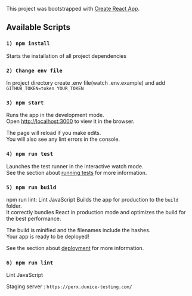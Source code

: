 This project was bootstrapped with [Create React App](https://github.com/facebook/create-react-app).

## Available Scripts
### `1) npm install`

Starts the installation of all project dependencies

### `2) Change env file`

In project directory create .env file(watch .env.example) and add 
`GITHUB_TOKEN=token YOUR_TOKEN`

### `3) npm start`

Runs the app in the development mode.<br>
Open [http://localhost:3000](http://localhost:3000) to view it in the browser.

The page will reload if you make edits.<br>
You will also see any lint errors in the console.

### `4) npm run test`

Launches the test runner in the interactive watch mode.<br>
See the section about [running tests](https://facebook.github.io/create-react-app/docs/running-tests) for more information.

### `5) npm run build`

npm run lint: Lint JavaScript
Builds the app for production to the `build` folder.<br>
It correctly bundles React in production mode and optimizes the build for the best performance.

The build is minified and the filenames include the hashes.<br>
Your app is ready to be deployed!

See the section about [deployment](https://facebook.github.io/create-react-app/docs/deployment) for more information.

### `6) npm run lint`

Lint JavaScript

Staging server : `https://perx.dunice-testing.com/`

